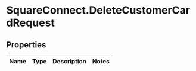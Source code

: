 # SquareConnect.DeleteCustomerCardRequest

## Properties
Name | Type | Description | Notes
------------ | ------------- | ------------- | -------------


